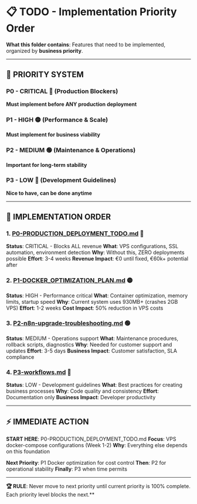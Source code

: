 # 📋 TODO - Implementation Priority Order

**What this folder contains**: Features that need to be implemented, organized by **business priority**.

---

## 🎯 **PRIORITY SYSTEM**

### **P0 - CRITICAL** 🔴 (Production Blockers)
**Must implement before ANY production deployment**

### **P1 - HIGH** 🟡 (Performance & Scale)
**Must implement for business viability**

### **P2 - MEDIUM** 🟢 (Maintenance & Operations)
**Important for long-term stability**

### **P3 - LOW** 🔵 (Development Guidelines)
**Nice to have, can be done anytime**

---

## 📂 **IMPLEMENTATION ORDER**

### **1. [P0-PRODUCTION_DEPLOYMENT_TODO.md](./PRODUCTION_DEPLOYMENT_TODO.md)** 🔴
**Status**: CRITICAL - Blocks ALL revenue
**What**: VPS configurations, SSL automation, environment detection
**Why**: Without this, ZERO deployments possible
**Effort**: 3-4 weeks
**Revenue Impact**: €0 until fixed, €60k+ potential after

### **2. [P1-DOCKER_OPTIMIZATION_PLAN.md](./DOCKER_OPTIMIZATION_PLAN.md)** 🟡
**Status**: HIGH - Performance critical
**What**: Container optimization, memory limits, startup speed
**Why**: Current system uses 930MB+ (crashes 2GB VPS)
**Effort**: 1-2 weeks
**Cost Impact**: 50% reduction in VPS costs

### **3. [P2-n8n-upgrade-troubleshooting.md](./n8n-upgrade-troubleshooting.md)** 🟢
**Status**: MEDIUM - Operations support
**What**: Maintenance procedures, rollback scripts, diagnostics
**Why**: Needed for customer support and updates
**Effort**: 3-5 days
**Business Impact**: Customer satisfaction, SLA compliance

### **4. [P3-workflows.md](./workflows.md)** 🔵
**Status**: LOW - Development guidelines
**What**: Best practices for creating business processes
**Why**: Code quality and consistency
**Effort**: Documentation only
**Business Impact**: Developer productivity

---

## ⚡ **IMMEDIATE ACTION**

**START HERE**: P0-PRODUCTION_DEPLOYMENT_TODO.md
**Focus**: VPS docker-compose configurations (Week 1-2)
**Why**: Everything else depends on this foundation

**Next Priority**: P1 Docker optimization for cost control
**Then**: P2 for operational stability
**Finally**: P3 when time permits

---

**🏆 RULE**: Never move to next priority until current priority is 100% complete. Each priority level blocks the next.**